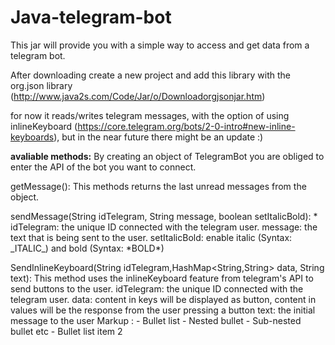# Java-telegram-bot
This jar will provide you with a simple way to access and get data from a telegram bot. <p>

After downloading create a new project and add this library with the org.json library (<href>http://www.java2s.com/Code/Jar/o/Downloadorgjsonjar.htm</href>)

for now it reads/writes telegram messages, with the option of using inlineKeyboard (https://core.telegram.org/bots/2-0-intro#new-inline-keyboards), but in the near future there might be an update :)


<b>avaliable methods:</b>
By creating an object of TelegramBot you are obliged to enter the API of the bot you want to connect. 

getMessage():
        This methods returns the last unread messages from the object. 
        
sendMessage(String idTelegram, String message, boolean setItalicBold):
	* idTelegram: the unique ID connected with the telegram user.
	 message: the text that is being sent to the user.
	 setItalicBold: enable italic (Syntax: \_ITALIC\_) and bold (Syntax: \*BOLD\*)
  

SendInlineKeyboard(String idTelegram,HashMap<String,String> data, String text):
        This method uses the inlineKeyboard feature from telegram's API to send buttons to the user.
	  idTelegram: the unique ID connected with the telegram user.
	  data: content in keys will be displayed as button, content in values will be the response from the user pressing a button
	  text: the initial message to the user
 Markup : - Bullet list
              - Nested bullet
                  - Sub-nested bullet etc
          - Bullet list item 2 
